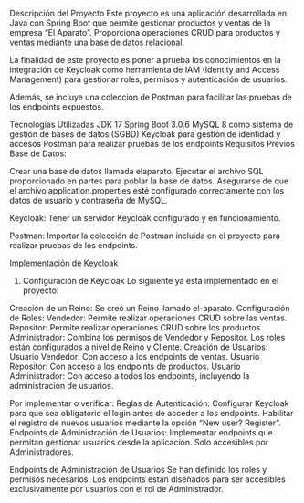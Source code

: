 Descripción del Proyecto
Este proyecto es una aplicación desarrollada en Java con Spring Boot que permite gestionar productos y ventas de la empresa “El Aparato”. Proporciona operaciones CRUD para productos y ventas mediante una base de datos relacional.

La finalidad de este proyecto es poner a prueba los conocimientos en la integración de Keycloak como herramienta de IAM (Identity and Access Management) para gestionar roles, permisos y autenticación de usuarios.

Además, se incluye una colección de Postman para facilitar las pruebas de los endpoints expuestos.

Tecnologías Utilizadas
JDK 17
Spring Boot 3.0.6
MySQL 8 como sistema de gestión de bases de datos (SGBD)
Keycloak para gestión de identidad y accesos
Postman para realizar pruebas de los endpoints
Requisitos Previos
Base de Datos:

Crear una base de datos llamada elaparato.
Ejecutar el archivo SQL proporcionado en partes para poblar la base de datos.
Asegurarse de que el archivo application.properties esté configurado correctamente con los datos de usuario y contraseña de MySQL.

Keycloak:
Tener un servidor Keycloak configurado y en funcionamiento.

Postman:
Importar la colección de Postman incluida en el proyecto para realizar pruebas de los endpoints.

Implementación de Keycloak
1. Configuración de Keycloak
Lo siguiente ya está implementado en el proyecto:

Creación de un Reino: Se creó un Reino llamado el-aparato.
Configuración de Roles:
Vendedor: Permite realizar operaciones CRUD sobre las ventas.
Repositor: Permite realizar operaciones CRUD sobre los productos.
Administrador: Combina los permisos de Vendedor y Repositor.
Los roles están configurados a nivel de Reino y Cliente.
Creación de Usuarios:
Usuario Vendedor: Con acceso a los endpoints de ventas.
Usuario Repositor: Con acceso a los endpoints de productos.
Usuario Administrador: Con acceso a todos los endpoints, incluyendo la administración de usuarios.

Por implementar o verificar:
Reglas de Autenticación:
Configurar Keycloak para que sea obligatorio el login antes de acceder a los endpoints.
Habilitar el registro de nuevos usuarios mediante la opción “New user? Register”.
Endpoints de Administración de Usuarios:
Implementar endpoints que permitan gestionar usuarios desde la aplicación. Solo accesibles por Administradores.

Endpoints de Administración de Usuarios
Se han definido los roles y permisos necesarios. Los endpoints están diseñados para ser accesibles exclusivamente por usuarios con el rol de Administrador.
